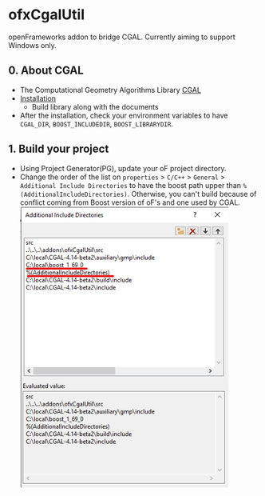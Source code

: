 # ofxCgalUtil
openFrameworks addon to bridge CGAL. Currently aiming to support Windows only.

## 0. About CGAL
* The Computational Geometry Algorithms Library [CGAL](https://www.cgal.org/)
* [Installation](https://www.cgal.org/download.html)
  * Build library along with the documents
* After the installation, check your environment variables to have `CGAL_DIR`, `BOOST_INCLUDEDIR`, `BOOST_LIBRARYDIR`.

## 1. Build your project
* Using Project Generator(PG), update your oF project directory.
* Change the order of the list on `properties` > `C/C++` > `General` > `Additional Include Directories` to have the boost path upper than `%(AdditionalIncludeDirectories)`. Otherwise, you can't build because of conflict coming from Boost version of oF's and one used by CGAL.
  ![](./additional_include_directories.png)
